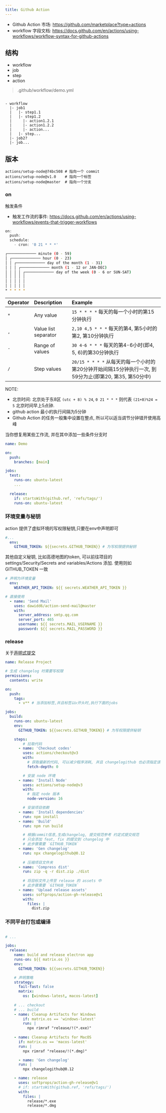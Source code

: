 ```yaml
---
title: Github Action
---
```


- Github Action 市场: <https://github.com/marketplace?type=actions>
- workflow 字段文档: <https://docs.github.com/en/actions/using-workflows/workflow-syntax-for-github-actions>



## 结构

- workflow
- job
- step
- action

> .github/workflow/demo.yml


```

- workflow
  |- job1
  |   |- step1.1
  |   |- step1.2
  |     |- action1.2.1
  |     |- action1.2.2
  |     |- action...
  |   |- step...
  |- job2?
  |- job...
```


## 版本

```
actions/setup-node@74bc508 # 指向一个 commit
actions/setup-node@v1.0    # 指向一个标签
actions/setup-node@master  # 指向一个分支
```

### on

触发条件

- 触发工作流的事件: https://docs.github.com/en/actions/using-workflows/events-that-trigger-workflows



```ts
on:
  push:
  schedule:
    - cron: '0 21 * * *'
```




``` bash
┌───────────── minute (0 - 59)
│ ┌───────────── hour (0 - 23)
│ │ ┌───────────── day of the month (1 - 31)
│ │ │ ┌───────────── month (1 - 12 or JAN-DEC)
│ │ │ │ ┌───────────── day of the week (0 - 6 or SUN-SAT)
│ │ │ │ │
│ │ │ │ │
│ │ │ │ │
* * * * *
```

|Operator|Description|Example|
|:---|:---|:---|
|`*`|Any value| `15 * * * *` 每天的每一个小时的第15分钟执行|
|`,`|Value list separator|`2,10 4,5 * * *` 每天的第4, 第5小时的第2, 第10分钟执行|
|`-`|Range of values|`30 4-6 * * *` 每天的第4-6小时(即4, 5, 6)的第30分钟执行|
|`/`|Step values|`20/15 * * * *` 从每天的每一个小时的第20分钟开始间隔15分钟执行一次, 到59分为止(即第20, 第35, 第50分中)|

NOTE:

- 北京时间: 北京处于东8区 `(utc + 8) % 24`, `0 21 * * *` 则代表 `(21+8)%24 = 5` 北京时间早上5点钟.
- github action 最小的执行间隔为5分钟
- Github Action 的任务一般集中设置在整点, 所以可以适当调节分钟错开使用高峰


当你想复用某些工作流, 并在其中添加一些条件分支时

``` yml
name: Demo

on:
  push:
    branches: [main]

jobs:
  test:
    runs-on: ubuntu-latest
    ...
    
  release:
    if: startsWith(github.ref, 'refs/tags/')
    runs-on: ubuntu-latest
```

### 环境变量与秘钥

action 提供了虚拟环境的写权限秘钥,只要在env中声明即可

``` yml
#...
  env:
    GITHUB_TOKEN: ${{secrets.GITHUB_TOKEN}} # 为写权限提供秘钥
```

其他自定义秘钥, 比如高德地图的token, 可以前往项目的 settings/Security/Secrets and variables/Actions 添加. 使用则如 GITHUB_TOKEN 一致


``` yml
# 声明为环境变量
  env: 
    WEATHER_API_TOKEN: ${{ secrets.WEATHER_API_TOKEN }}

# 直接使用
  - name: 'Send Mail'
    uses: dawidd6/action-send-mail@master
    with: 
      server_address: smtp.qq.com
      server_port: 465
      username: ${{ secrets.MAIL_USERNAME }}
      password: ${{ secrets.MAIL_PASSWORD }}
```



### release 

关于[声明式提交](/framework/git/commit-message)

``` yml
name: Release Project

# 生成 changelog 时需要写权限
permissions:
  contents: write

on: 
  push:
    tags:
      - v** # 当添加标签,并且标签以v开头时,执行下面的jobs

jobs:
  build:
    runs-on: ubuntu-latest
    env:
      GITHUB_TOKEN: ${{secrets.GITHUB_TOKEN}} # 为写权限提供秘钥

    steps:
        # 拉取代码
      - name: 'Checkout codes'
        uses: actions/checkout@v3
        with:
          # 获取最新的代码, 可以减少程序消耗, 并且 changelogithub 也必须指定该参数
          fetch-depth: 0

        # 安装 node 环境
      - name: 'Install Node'
        uses: actions/setup-node@v3
        with:
          # 指定 node 版本
          node-version: 16

        # 安装项目依赖
      - name: 'Install dependencies'
        run: npm install
      - name: 'Build'
        run: npm run build

        # 根据commit信息,生成changelog, 提交规范参考 约定式提交规范
        # 只会添加 feat, fix 的提交到 changelog 中
        # 此步骤需要 `GITHUB_TOKEN`
      - name: 'Gen changelog'
        run: npx changelogithub@0.12
        
        # 压缩项目文件夹
      - name: 'Compress dist'
        run: zip -q -r dist.zip ./dist
      
        # 将目标文件上传至 release 的 assets 中
        # 此步骤需要 `GITHUB_TOKEN`
      - name: 'Upload release assets'
        uses: softprops/action-gh-release@v1
        with:
          files: |
            dist.zip
```

### 不同平台打包或编译

``` yml

# ...

jobs:
  release:
    name: build and release electron app
    runs-on: ${{ matrix.os }}
    env:
      GITHUB_TOKEN: ${{secrets.GITHUB_TOKEN}}

    # 声明策略
    strategy:
      fail-fast: false
      matrix:
        os: [windows-latest, macos-latest]
    
    # ... checkout 
    # ... build
    - name: Cleanup Artifacts for Windows
        if: matrix.os == 'windows-latest'
        run: |
          npx rimraf "release/!(*.exe)"
      
    - name: Cleanup Artifacts for MacOS
      if: matrix.os == 'macos-latest'
      run: |
        npx rimraf "release/!(*.dmg)"

      - name: 'Gen changelog'
      run: |
        npx changelogithub@0.12

    - name: release
      uses: softprops/action-gh-release@v1
      # if: startsWith(github.ref, 'refs/tags/')
      with:
        files: |
          release/*.exe
          release/*.dmg
```